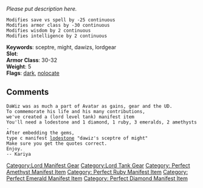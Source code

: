 *Please put description here.*  

`Modifies save vs spell by -25 continuous`  
`Modifies armor class by -30 continuous`  
`Modifies wisdom by 2 continuous`  
`Modifies intelligence by 2 continuous`

**Keywords**: sceptre, might, dawizs, lordgear  
**Slot**: <held>  
**Armor Class**: 30-32  
**Weight**: 5  
**Flags**: [dark](Dark_Flag "wikilink"),
[nolocate](Nolocate_Flag "wikilink")  

## Comments

`DaWiz was as much a part of Avatar as gains, gear and the UD.`  
`To commemorate his life and his many contributions,`  
`we've created a (lord level tank) manifest item`  
`You'll need a lodestone and 1 diamond, 1 ruby, 3 emeralds, 2 amethysts.`  
`After embedding the gems,`  
`type c manifest `[`lodestone`](Lodestone "wikilink")` "dawiz's sceptre of might"`  
`Make sure you get the quotes correct.`  
`Enjoy.`  
`-- Kariya`

[Category:Lord Manifest Gear](Category:Lord_Manifest_Gear "wikilink")
[Category:Lord Tank Gear](Category:Lord_Tank_Gear "wikilink") [Category:
Perfect Amethyst Manifest
Item](Category:_Perfect_Amethyst_Manifest_Item "wikilink") [Category:
Perfect Ruby Manifest
Item](Category:_Perfect_Ruby_Manifest_Item "wikilink") [Category:
Perfect Emerald Manifest
Item](Category:_Perfect_Emerald_Manifest_Item "wikilink") [Category:
Perfect Diamond Manifest
Item](Category:_Perfect_Diamond_Manifest_Item "wikilink")
